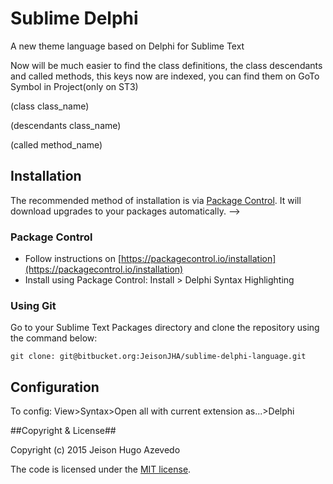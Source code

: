 # Sublime Delphi #

  A new theme language based on Delphi for Sublime Text
  
  Now will be much easier to find the class definitions, the class descendants and called methods, this keys now are indexed, you can find them on GoTo Symbol in Project(only on ST3)

(class class_name)

(descendants class_name)

(called method_name)

## Installation
The recommended method of installation is via [Package Control](https://packagecontrol.io/). It will download upgrades to your packages automatically. -->

### Package Control

* Follow instructions on [https://packagecontrol.io/installation](https://packagecontrol.io/installation)
* Install using Package Control: Install > Delphi Syntax Highlighting

### Using Git

Go to your Sublime Text Packages directory and clone the repository using the command below:

	git clone: git@bitbucket.org:JeisonJHA/sublime-delphi-language.git

## Configuration ##

To config: View>Syntax>Open all with current extension as...>Delphi

##Copyright & License##

Copyright (c) 2015 Jeison Hugo Azevedo

The code is licensed under the [MIT license][1].

  [1]: http://opensource.org/licenses/MIT